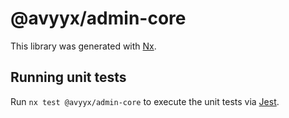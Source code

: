 # @avyyx/admin-core

This library was generated with [Nx](https://nx.dev).

## Running unit tests

Run `nx test @avyyx/admin-core` to execute the unit tests via [Jest](https://jestjs.io).
